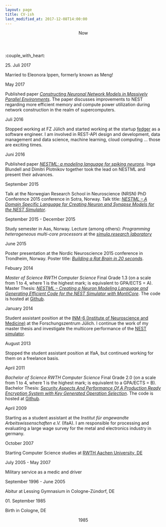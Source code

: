 ```yaml
---
layout: page
title: CV-ish
last_modified_at: 2017-12-08T14:00:00
---
```


<div class="timeline is-centered">

  <header class="timeline-header">
    <span class="tag">Now</span>
  </header>

  <div class="timeline-item">
    <div class="timeline-marker is-icon">:couple_with_heart:</div>
    <div class="timeline-content">
      <p class="heading">25. Juli 2017</p>
      <p>Married to Eleonora Ippen, formerly known as Meng!</p>
    </div>
  </div>  

  <div class="timeline-item">
    <div class="timeline-marker"></div>
    <div class="timeline-content">
      <p class="heading">May 2017</p>
      <p>Published paper <a href="https://www.frontiersin.org/articles/10.3389/fninf.2017.00030/full"><em>Constructing Neuronal Network Models in Massively Parallel Environments</em></a>. The paper discusses improvements to NEST regarding more efficient memory and compute power utilization during network construction in the realm of supercomputers.</p>
    </div>
  </div>

  <div class="timeline-item">
    <div class="timeline-marker"></div>
    <div class="timeline-content">
      <p class="heading">Juli 2016</p>
      <p>Stopped working at FZ Jülich and started working at the startup <a href="https://www.fedger.co/">fedger</a> as a software engineer. I am involved in REST-API design and development, data management and data science, machine learning, cloud computing ... those are exciting times.</p>
    </div>
  </div>  

  <div class="timeline-item">
    <div class="timeline-marker"></div>
    <div class="timeline-content">
      <p class="heading">Juni 2016</p>
      <p>Published paper <a href="https://arxiv.org/abs/1606.02882v1"><em>NESTML: a modeling language for spiking neurons</em></a>. Inga Blundell and Dimitri Plotnikov together took the lead on NESTML and present their advances.</p>
    </div>
  </div>  

  <div class="timeline-item">
    <div class="timeline-marker"></div>
    <div class="timeline-content">
      <p class="heading">September 2015</p>
      <p>Talk at the Norwegian Research School in Neuroscience (NRSN) PhD Conference 2015 conference in Sotra, Norway. Talk title: <a href="/assets/pdfs/PhD Conference Tammo Ippen 150923.pdf"><em>NESTML – A Domain Specific Language for Creating Neuron and Synapse Models for the NEST Simulator</em></a>.</p>
    </div>
  </div>

  <div class="timeline-item">
    <div class="timeline-marker"></div>
    <div class="timeline-content">
      <p class="heading">September 2015 - December 2015</p>
      <p>Study semester in Aas, Norway. Lecture (among others): <em>Programming heterogeneous multi-core processors</em> at the <a href="https://www.simula.no/"><em>simula.research laboratory</em></a></p>
    </div>
  </div>  

  <div class="timeline-item">
    <div class="timeline-marker"></div>
    <div class="timeline-content">
      <p class="heading">June 2015</p>
      <p>Poster presentation at the Nordic Neuroscience 2015 conference in Trondheim, Norway. Poster title: <a href="/assets/pdfs/TI NNC15 print.pdf"><em>Building a Rat Brain in 20 seconds</em></a>.</p>
    </div>
  </div>

  <div class="timeline-item">
    <div class="timeline-marker"></div>
    <div class="timeline-content">
      <p class="heading">Febuary 2014</p>
      <p><em>Master of Science RWTH Computer Science</em> Final Grade 1.3 (on a scale from 1 to 4, where 1 is the highest mark; is equivalent to GPA/ECTS = A). Master Thesis: <em><a href="/assets/pdfs/MA Tammo Ippen 20131217.pdf">NESTML – Creating a Neuron Modeling Language and Generating Efficient Code for the NEST Simulator with MontiCore</a></em>. The code is hosted at <a href="https://github.com/nest/nestml">Github</a>.</p>
    </div>
  </div>

  <div class="timeline-item">
    <div class="timeline-marker"></div>
    <div class="timeline-content">
      <p class="heading">January 2014</p>
      <p>Student assistant position at the <a href="https://www.fz-juelich.de/inm/inm-6/EN/Home/home_node_INM6.html">INM-6 (Institute of Neuroscience and Medicine)</a> at the <a href="https://www.fz-juelich.de"></a>Forschungszentrum Jülich. I continue the work of my master thesis and investigate the multicore performance of the <a href="http://www.nest-simulator.org/">NEST simulator</a>.</p>
    </div>
  </div>

  <div class="timeline-item">
    <div class="timeline-marker"></div>
    <div class="timeline-content">
      <p class="heading">August 2013</p>
      <p>Stopped the student assistant position at IfaA, but continued working for them on a freelance basis.</p>
    </div>
  </div>

  <div class="timeline-item">
    <div class="timeline-marker"></div>
    <div class="timeline-content">
      <p class="heading">April 2011</p>
      <p><em>Bachelor of Science RWTH Computer Science</em> Final Grade 2.0 (on a scale from 1 to 4, where 1 is the highest mark; is equivalent to a GPA/ECTS = B). Bachelor Thesis: <em><a href="/assets/pdfs/BA Tammo Ippen 20110327.pdf">Security Aspects And Performance Of A Production Ready Encryption System with Key Generated Operation Selection</a></em>. The code is hosted at <a href="https://github.com/tammoippen/KOOS">Github</a>.</p>
    </div>
  </div>

  <!-- <header class="timeline-header">
    <span class="tag">2011</span>
  </header> -->

  <div class="timeline-item">
    <div class="timeline-marker"></div>
    <div class="timeline-content">
      <p class="heading">April 2009</p>
      <p>Starting as a student assistant at the <em>Institut für angewandte Arbeitswissenschaften e.V.</em> (IfaA). I am responsible for processing and evaluating a large wage survey for the metal and electronics industry in germany.</p>
    </div>
  </div>

  <!-- <header class="timeline-header">
    <span class="tag">2009</span>
  </header> -->

  <div class="timeline-item">
    <div class="timeline-marker"></div>
    <div class="timeline-content">
      <p class="heading">October 2007</p>
      <p>Starting Computer Science studies at <a href="http://www.rwth-aachen.de/">RWTH Aachen University, DE</a></p>
    </div>
  </div>

  <!-- <header class="timeline-header">
    <span class="tag">2007</span>
  </header> -->

  <div class="timeline-item">
    <div class="timeline-marker"></div>
    <div class="timeline-content">
      <p class="heading">July 2005 - May 2007</p>
      <p>Military service as a medic and driver</p>
    </div>
  </div>

  <!-- <header class="timeline-header">
    <span class="tag">2005</span>
  </header> -->

  <div class="timeline-item">
    <div class="timeline-marker"></div>
    <div class="timeline-content">
      <p class="heading">September 1996 - June 2005</p>
      <p>Abitur at Lessing Gymnasium in Cologne-Zündorf, DE</p>
    </div>
  </div>

 <!--  <header class="timeline-header">
    <span class="tag">1996</span>
  </header> -->

  <div class="timeline-item">
    <div class="timeline-marker is-icon"><i class="fas fa-birthday-cake"></i></div>
    <div class="timeline-content">
        <p class="heading">01. September 1985</p>
        <p>Birth in Cologne, DE</p>
    </div>
  </div>

  <header class="timeline-header">
    <span class="tag">1985</span>
  </header>
</div>
